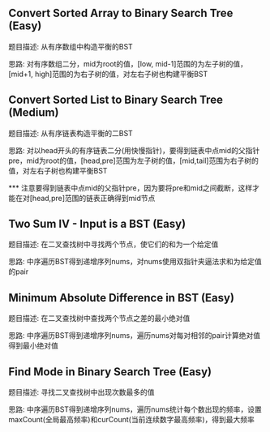 ## Convert Sorted Array to Binary Search Tree (Easy)

题目描述: 从有序数组中构造平衡的BST  

思路: 对有序数组二分，mid为root的值，[low, mid-1]范围的为左子树的值，[mid+1, high]范围的为右子树的值，对左右子树也构建平衡BST  

## Convert Sorted List to Binary Search Tree (Medium)

题目描述: 从有序链表构造平衡的二BST  

思路: 对以head开头的有序链表二分(用快慢指针)，要得到链表中点mid的父指针pre，mid为root的值，[head,pre]范围为左子树的值，[mid,tail]范围为右子树的值，对左右子树也构建平衡BST  

*** 注意要得到链表中点mid的父指针pre，因为要将pre和mid之间截断，这样才能在对[head,pre]范围的链表正确得到mid节点  

## Two Sum IV - Input is a BST (Easy)

题目描述: 在二叉查找树中寻找两个节点，使它们的和为一个给定值  

思路: 中序遍历BST得到递增序列nums，对nums使用双指针夹逼法求和为给定值的pair

## Minimum Absolute Difference in BST (Easy)

题目描述: 在二叉查找树中查找两个节点之差的最小绝对值  

思路: 中序遍历BST得到递增序列nums，遍历nums对每对相邻的pair计算绝对值得到最小绝对值  


## Find Mode in Binary Search Tree (Easy)

题目描述: 寻找二叉查找树中出现次数最多的值  

思路: 中序遍历BST得到递增序列nums，遍历nums统计每个数出现的频率，设置maxCount(全局最高频率)和curCount(当前连续数字最高频率)，得到最大频率
